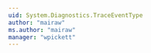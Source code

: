 ```yaml
---
uid: System.Diagnostics.TraceEventType
author: "mairaw"
ms.author: "mairaw"
manager: "wpickett"
---
```

